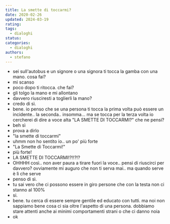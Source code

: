 ```yaml
---
title: La smette di toccarmi?
date: 2020-02-26
updated: 2024-03-19
rating: 
tags:
  - dialoghi
status: 
categories:
  - dialoghi
authors:
  - stefano
---
```


- sei sull'autobus e un signore o una signora ti tocca la gamba con una mano. cosa fai?
- mi scanso
- poco dopo ti ritocca. che fai?
- gli tolgo la mano e mi allontano
- davvero riusciresti a toglierli la mano?
- credo di sì.
- bene. io penso che se una persona ti tocca la prima volta può essere un incidente.. la seconda.. insomma... ma se tocca per la terza volta io cercherei di dire a voce alta "LA SMETTE DI TOCCARMI?" che ne pensi?
- beh sì
- prova a dirlo
- "la smette di toccarmi"
- uhmm non ho sentito io.. un po' più forte
- "La Smette di Toccarmi!"
- più forte!
- LA SMETTE DI TOCCARMI!?!!?!?
- OHHHH così.. non aver paura a tirare fuori la voce.. pensi di riuscirci per davvero? ovviamente mi auguro che non ti serva mai.. ma quando serve è lì che serve
- penso di sì.
- tu sai vero che ci possono essere in giro persone che con la testa non ci stanno al 100%
- si.
- bene. tu cerca di essere sempre gentile ed educato con tutti. ma noi non sappiamo bene cosa ci sia oltre l'aspetto di una persona. dobbiamo stare attenti anche ai minimi comportamenti strani o che ci danno noia
- ok
